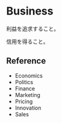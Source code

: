 # Business

利益を追求すること。

信用を得ること。

## Reference

- Economics
- Politics
- Finance
- Marketing
- Pricing
- Innovation
- Sales
